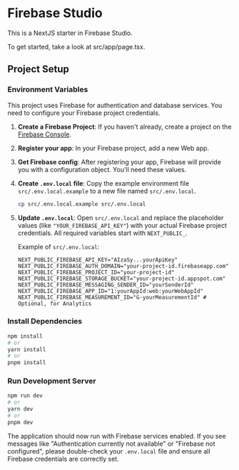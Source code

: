 # Firebase Studio

This is a NextJS starter in Firebase Studio.

To get started, take a look at src/app/page.tsx.

## Project Setup

### Environment Variables

This project uses Firebase for authentication and database services. You need to configure your Firebase project credentials.

1.  **Create a Firebase Project**: If you haven't already, create a project on the [Firebase Console](https://console.firebase.google.com/).
2.  **Register your app**: In your Firebase project, add a new Web app.
3.  **Get Firebase config**: After registering your app, Firebase will provide you with a configuration object. You'll need these values.
4.  **Create `.env.local` file**:
    Copy the example environment file `src/.env.local.example` to a new file named `src/.env.local`.
    ```bash
    cp src/.env.local.example src/.env.local
    ```
5.  **Update `.env.local`**:
    Open `src/.env.local` and replace the placeholder values (like `"YOUR_FIREBASE_API_KEY"`) with your actual Firebase project credentials. All required variables start with `NEXT_PUBLIC_`.

    Example of `src/.env.local`:
    ```env
    NEXT_PUBLIC_FIREBASE_API_KEY="AIzaSy...yourApiKey"
    NEXT_PUBLIC_FIREBASE_AUTH_DOMAIN="your-project-id.firebaseapp.com"
    NEXT_PUBLIC_FIREBASE_PROJECT_ID="your-project-id"
    NEXT_PUBLIC_FIREBASE_STORAGE_BUCKET="your-project-id.appspot.com"
    NEXT_PUBLIC_FIREBASE_MESSAGING_SENDER_ID="yourSenderId"
    NEXT_PUBLIC_FIREBASE_APP_ID="1:yourAppId:web:yourWebAppId"
    NEXT_PUBLIC_FIREBASE_MEASUREMENT_ID="G-yourMeasurementId" # Optional, for Analytics
    ```

### Install Dependencies
```bash
npm install
# or
yarn install
# or
pnpm install
```

### Run Development Server
```bash
npm run dev
# or
yarn dev
# or
pnpm dev
```

The application should now run with Firebase services enabled. If you see messages like "Authentication currently not available" or "Firebase not configured", please double-check your `.env.local` file and ensure all Firebase credentials are correctly set.

